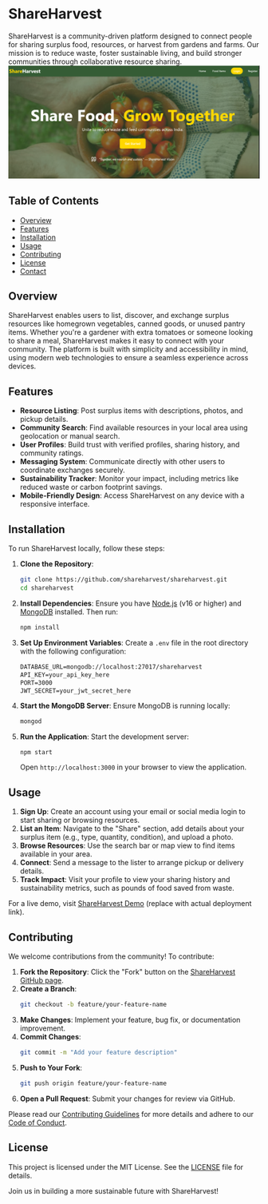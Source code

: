 # ShareHarvest

ShareHarvest is a community-driven platform designed to connect people for sharing surplus food, resources, or harvest from gardens and farms. Our mission is to reduce waste, foster sustainable living, and build stronger communities through collaborative resource sharing.
![ShareHarvest Screenshot](https://github.com/Sachan-aditya/SHAREHARVEST/blob/master/Screenshot%202025-04-27%20140647.png)
## Table of Contents
- [Overview](#overview)
- [Features](#features)
- [Installation](#installation)
- [Usage](#usage)
- [Contributing](#contributing)
- [License](#license)
- [Contact](#contact)

## Overview
ShareHarvest enables users to list, discover, and exchange surplus resources like homegrown vegetables, canned goods, or unused pantry items. Whether you're a gardener with extra tomatoes or someone looking to share a meal, ShareHarvest makes it easy to connect with your community. The platform is built with simplicity and accessibility in mind, using modern web technologies to ensure a seamless experience across devices.

## Features
- **Resource Listing**: Post surplus items with descriptions, photos, and pickup details.
- **Community Search**: Find available resources in your local area using geolocation or manual search.
- **User Profiles**: Build trust with verified profiles, sharing history, and community ratings.
- **Messaging System**: Communicate directly with other users to coordinate exchanges securely.
- **Sustainability Tracker**: Monitor your impact, including metrics like reduced waste or carbon footprint savings.
- **Mobile-Friendly Design**: Access ShareHarvest on any device with a responsive interface.

## Installation
To run ShareHarvest locally, follow these steps:

1. **Clone the Repository**:
   ```bash
   git clone https://github.com/shareharvest/shareharvest.git
   cd shareharvest
   ```

2. **Install Dependencies**:
   Ensure you have [Node.js](https://nodejs.org/) (v16 or higher) and [MongoDB](https://www.mongodb.com/) installed. Then run:
   ```bash
   npm install
   ```

3. **Set Up Environment Variables**:
   Create a `.env` file in the root directory with the following configuration:
   ```
   DATABASE_URL=mongodb://localhost:27017/shareharvest
   API_KEY=your_api_key_here
   PORT=3000
   JWT_SECRET=your_jwt_secret_here
   ```

4. **Start the MongoDB Server**:
   Ensure MongoDB is running locally:
   ```bash
   mongod
   ```

5. **Run the Application**:
   Start the development server:
   ```bash
   npm start
   ```
   Open `http://localhost:3000` in your browser to view the application.

## Usage
1. **Sign Up**: Create an account using your email or social media login to start sharing or browsing resources.
2. **List an Item**: Navigate to the "Share" section, add details about your surplus item (e.g., type, quantity, condition), and upload a photo.
3. **Browse Resources**: Use the search bar or map view to find items available in your area.
4. **Connect**: Send a message to the lister to arrange pickup or delivery details.
5. **Track Impact**: Visit your profile to view your sharing history and sustainability metrics, such as pounds of food saved from waste.

For a live demo, visit [ShareHarvest Demo](https://shareharvest.example.com) (replace with actual deployment link).

## Contributing
We welcome contributions from the community! To contribute:

1. **Fork the Repository**: Click the "Fork" button on the [ShareHarvest GitHub page](https://github.com/shareharvest/shareharvest).
2. **Create a Branch**:
   ```bash
   git checkout -b feature/your-feature-name
   ```
3. **Make Changes**: Implement your feature, bug fix, or documentation improvement.
4. **Commit Changes**:
   ```bash
   git commit -m "Add your feature description"
   ```
5. **Push to Your Fork**:
   ```bash
   git push origin feature/your-feature-name
   ```
6. **Open a Pull Request**: Submit your changes for review via GitHub.

Please read our [Contributing Guidelines](CONTRIBUTING.md) for more details and adhere to our [Code of Conduct](CODE_OF_CONDUCT.md).

## License
This project is licensed under the MIT License. See the [LICENSE](LICENSE) file for details.



Join us in building a more sustainable future with ShareHarvest!
